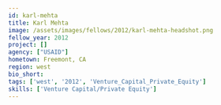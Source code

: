 ```yaml
---
id: karl-mehta
title: Karl Mehta
image: /assets/images/fellows/2012/karl-mehta-headshot.png
fellow_year: 2012
project: []
agency: ["USAID"]
hometown: Freemont, CA
region: west
bio_short:
tags: ['west', '2012', 'Venture_Capital_Private_Equity']
skills: ['Venture Capital/Private Equity']
---
```

